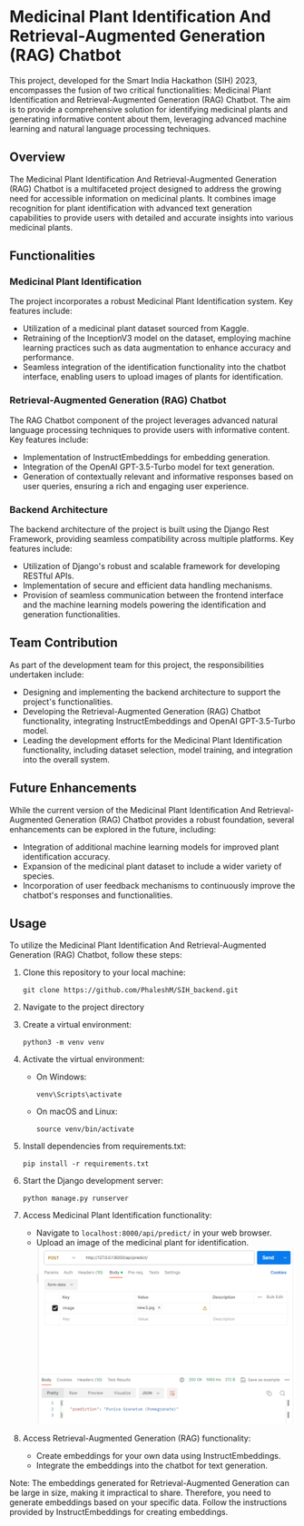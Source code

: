 # Medicinal Plant Identification And Retrieval-Augmented Generation (RAG) Chatbot

This project, developed for the Smart India Hackathon (SIH) 2023, encompasses the fusion of two critical functionalities: Medicinal Plant Identification and Retrieval-Augmented Generation (RAG) Chatbot. The aim is to provide a comprehensive solution for identifying medicinal plants and generating informative content about them, leveraging advanced machine learning and natural language processing techniques.

## Overview

The Medicinal Plant Identification And Retrieval-Augmented Generation (RAG) Chatbot is a multifaceted project designed to address the growing need for accessible information on medicinal plants. It combines image recognition for plant identification with advanced text generation capabilities to provide users with detailed and accurate insights into various medicinal plants.

## Functionalities

### Medicinal Plant Identification

The project incorporates a robust Medicinal Plant Identification system. Key features include:

- Utilization of a medicinal plant dataset sourced from Kaggle.
- Retraining of the InceptionV3 model on the dataset, employing machine learning practices such as data augmentation to enhance accuracy and performance.
- Seamless integration of the identification functionality into the chatbot interface, enabling users to upload images of plants for identification.

### Retrieval-Augmented Generation (RAG) Chatbot

The RAG Chatbot component of the project leverages advanced natural language processing techniques to provide users with informative content. Key features include:

- Implementation of InstructEmbeddings for embedding generation.
- Integration of the OpenAI GPT-3.5-Turbo model for text generation.
- Generation of contextually relevant and informative responses based on user queries, ensuring a rich and engaging user experience.

### Backend Architecture

The backend architecture of the project is built using the Django Rest Framework, providing seamless compatibility across multiple platforms. Key features include:

- Utilization of Django's robust and scalable framework for developing RESTful APIs.
- Implementation of secure and efficient data handling mechanisms.
- Provision of seamless communication between the frontend interface and the machine learning models powering the identification and generation functionalities.

## Team Contribution

As part of the development team for this project, the responsibilities undertaken include:

- Designing and implementing the backend architecture to support the project's functionalities.
- Developing the Retrieval-Augmented Generation (RAG) Chatbot functionality, integrating InstructEmbeddings and OpenAI GPT-3.5-Turbo model.
- Leading the development efforts for the Medicinal Plant Identification functionality, including dataset selection, model training, and integration into the overall system.

## Future Enhancements

While the current version of the Medicinal Plant Identification And Retrieval-Augmented Generation (RAG) Chatbot provides a robust foundation, several enhancements can be explored in the future, including:

- Integration of additional machine learning models for improved plant identification accuracy.
- Expansion of the medicinal plant dataset to include a wider variety of species.
- Incorporation of user feedback mechanisms to continuously improve the chatbot's responses and functionalities.


## Usage

To utilize the Medicinal Plant Identification And Retrieval-Augmented Generation (RAG) Chatbot, follow these steps:

1. Clone this repository to your local machine:

   ```
   git clone https://github.com/PhaleshM/SIH_backend.git
   ```

2. Navigate to the project directory

3. Create a virtual environment:

   ```
   python3 -m venv venv
   ```

4. Activate the virtual environment:

   - On Windows:

     ```
     venv\Scripts\activate
     ```

   - On macOS and Linux:

     ```
     source venv/bin/activate
     ```

5. Install dependencies from requirements.txt:

   ```
   pip install -r requirements.txt
   ```

6. Start the Django development server:

   ```
   python manage.py runserver
   ```

7. Access Medicinal Plant Identification functionality:
   
   - Navigate to `localhost:8000/api/predict/` in your web browser.
   - Upload an image of the medicinal plant for identification.
![Medicinal Plant Identification And Retrieval-Augmented Generation (RAG) Chatbot](API.png)

8. Access Retrieval-Augmented Generation (RAG) functionality:
   
   - Create embeddings for your own data using InstructEmbeddings.
   - Integrate the embeddings into the chatbot for text generation.

Note: The embeddings generated for Retrieval-Augmented Generation can be large in size, making it impractical to share. Therefore, you need to generate embeddings based on your specific data. Follow the instructions provided by InstructEmbeddings for creating embeddings.

